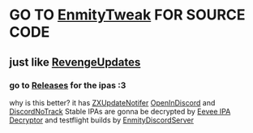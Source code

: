 # GO TO [EnmityTweak](https://github.com/enmity-mod/tweak) FOR SOURCE CODE
## just like [RevengeUpdates](https://github.com/daisuke1227/RevengeUpdates)
### go to [Releases](https://github.com/daisuke1227/EnmityUpdates/releases/) for the ipas :3
why is this better? it has [ZXUpdateNotifer](https://github.com/asdfzxcvbn/zxUpdateNotifier) [OpenInDiscord](https://github.com/BillyCurtis/OpenDiscordSafariExtension) and [DiscordNoTrack](https://github.com/asdfzxcvbn/DiscordNoTrack/)
Stable IPAs are gonna be decrypted by [Eevee IPA Decryptor](https://web.telegram.org/k/#@eeveedecrypterbot) and testflight builds by [EnmityDiscordServer](https://discord.com/invite/ZyJUgu5KDW)
